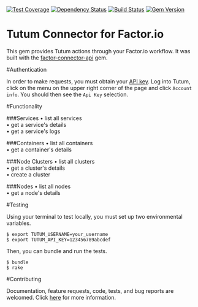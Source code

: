 [![Test Coverage](https://codeclimate.com/github/factor-io/connector-tutum/badges/coverage.svg)](https://codeclimate.com/github/factor-io/connector-tutum)
[![Dependency Status](https://gemnasium.com/factor-io/connector-tutum.svg)](https://gemnasium.com/factor-io/connector-tutum)
[![Build Status](https://travis-ci.org/factor-io/connector-tutum.svg?branch=rework)](https://travis-ci.org/factor-io/connector-tutum)
[![Gem Version](https://badge.fury.io/rb/factor-connector-tutum.svg)](http://badge.fury.io/rb/factor-connector-tutum)

Tutum Connector for Factor.io
======================

This gem provides Tutum actions through your Factor.io workflow. It was built with the [factor-connector-api](https://github.com/factor-io/connector-api) gem.

#Authentication

In order to make requests, you must obtain your [API key](https://dashboard.tutum.co/account/). Log into Tutum, click on the menu on the upper right corner of the page and click `Account info`. You should then see the `Api Key` selection.

#Functionality

###Services
• list all services<br />
• get a service's details<br />
• get a service's logs<br />

###Containers
• list all containers<br />
• get a container's details<br />

###Node Clusters
• list all clusters<br />
• get a cluster's details<br />
• create a cluster<br />

###Nodes
• list all nodes<br />
• get a node's details<br />

#Testing

Using your terminal to test locally, you must set up two environmental variables.
	
	$ export TUTUM_USERNAME=your_username
	$ export TUTUM_API_KEY=123456789abcdef

Then, you can bundle and run the tests.

	$ bundle
	$ rake

#Contributing

Documentation, feature requests, code, tests, and bug reports are welcomed. Click [here](https://github.com/factor-io/factor/wiki/Contribution) for more information.